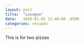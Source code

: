 ```yaml
---
layout: post
title:  "Lasagne"
date:   2020-01-02 12:40:00 -0500
categories: recipes
---
```

This is for two pizzas

